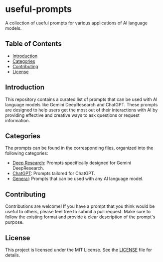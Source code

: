 # useful-prompts

A collection of useful prompts for various applications of AI language models.

## Table of Contents

- [Introduction](#introduction)
- [Categories](#categories)
- [Contributing](#contributing)
- [License](#license)   

## Introduction 

This repository contains a curated list of prompts that can be used with AI language models like Gemini DeepResearch and ChatGPT. These prompts are designed to help users get the most out of their interactions with AI by providing effective and creative ways to ask questions or request information.

## Categories

The prompts can be found in the corresponding files, organized into the following categories:

- [Deep Research](deep-research.md): Prompts specifically designed for Gemini DeepResearch.
- [ChatGPT](ChatGPT.md): Prompts tailored for ChatGPT.
- [General](General.md): Prompts that can be used with any AI language model.

## Contributing

Contributions are welcome! If you have a prompt that you think would be useful to others, please feel free to submit a pull request. Make sure to follow the existing format and provide a clear description of the prompt's purpose.

## License

This project is licensed under the MIT License. See the [LICENSE](LICENSE) file for details.